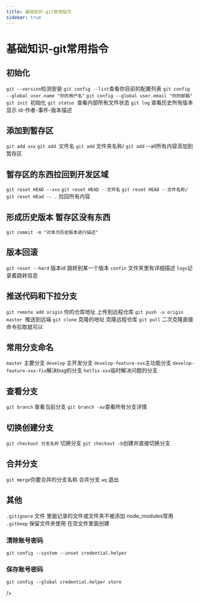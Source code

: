 ```yaml
---
title: 基础知识-git常用指令
sidebar: true
---
```


# 基础知识-git常用指令

<ClientOnly>
<title-pv/>
</ClientOnly>

## 初始化

`git --version`检测安装
`git config --list`查看你目前的配置列表
`git config --global user.name "你的用户名"`
`git config --global user.email "你的邮箱"`
`git init `初始化
`git status `查看内部所有文件状态
`git log` 查看历史所有版本
显示 id-作者-事件-版本描述

## 添加到暂存区
`git add xxx`
`git add `文件名
`git add` 文件夹名称/
`git add` --all所有内容添加到暂存区
## 暂存区的东西拉回到开发区域
`git reset HEAD --xxx`
`git reset HEAD --文件名`
`git reset HEAD --文件名称/`
`git reset HEad -- .` 拉回所有内容

## 形成历史版本 暂存区没有东西

`git commit -m "对本次历史版本进行描述"`

## 版本回滚

`git reset --hard` 版本id 跳转到某一个版本
`confin` 文件夹里有详细描述 `logs`记录着跳转信息

## 推送代码和下拉分支

`git remote add origin` 你的仓库地址 上传到远程仓库
`git push -u origin master `推送到远端
`git clone` 克隆的地址 克隆远程仓库
`git pull` 二次克隆直接命令拉取就可以

## 常用分支命名

`master` 主要分支
`develop` 主开发分支
`develop-feature-xxx`主功能分支
`develop-feature-xxx-fix`解决bug的分支
`hotfix-xxx`临时解决问题的分支

## 查看分支

`git branch` 查看当前分支
`git branch -av`查看所有分支详情

## 切换创建分支

`git checkout 分支名称` 切换分支
`git checkout -b`创建并直接切换分支

## 合并分支

`git merge`你要合并的分支名称 合并分支
`wq` 退出

## 其他

`.gitignore` 文件 里面记录的文件或文件夹不被添加 node_modules常用
`.gitkeep` 保留文件夹使用 在空文件里面创建
### 清除账号密码

`git config --system --unset credential.helper`

### 保存账号密码

`git config --global credential.helper store`


<ClientOnly>
  <leave/>
</ClientOnly>/>